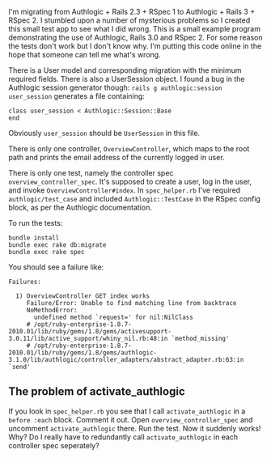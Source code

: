I'm migrating from Authlogic + Rails 2.3 + RSpec 1 to Authlogic + Rails 3 + RSpec 2. I stumbled upon a number of mysterious problems so I created this small test app to see what I did wrong. This is a small example program demonstrating the use of Authlogic, Rails 3.0 and RSpec 2. For some reason the tests don't work but I don't know why. I'm putting this code online in the hope that someone can tell me what's wrong.

There is a User model and corresponding migration with the minimum required fields. There is also a UserSession object. I found a bug in the Authlogic session generator though: `rails g authlogic:session user_session` generates a file containing:

    class user_session < Authlogic::Session::Base
    end

Obviously `user_session` should be `UserSession` in this file.

There is only one controller, `OverviewController`, which maps to the root path and prints the email address of the currently logged in user.

There is only one test, namely the controller spec `overview_controller_spec`. It's supposed to create a user, log in the user, and invoke `OverviewController#index`. In `spec_helper.rb` I've required `authlogic/test_case` and included `Authlogic::TestCase` in the RSpec config block, as per the Authlogic documentation.

To run the tests:

    bundle install
    bundle exec rake db:migrate
    bundle exec rake spec

You should see a failure like:

    Failures:
    
      1) OverviewController GET index works
         Failure/Error: Unable to find matching line from backtrace
         NoMethodError:
           undefined method `request=' for nil:NilClass
         # /opt/ruby-enterprise-1.8.7-2010.01/lib/ruby/gems/1.8/gems/activesupport-3.0.11/lib/active_support/whiny_nil.rb:48:in `method_missing'
         # /opt/ruby-enterprise-1.8.7-2010.01/lib/ruby/gems/1.8/gems/authlogic-3.1.0/lib/authlogic/controller_adapters/abstract_adapter.rb:63:in `send'

## The problem of activate_authlogic

If you look in `spec_helper.rb` you see that I call `activate_authlogic` in a `before :each` block. Comment it out. Open `overview_controller_spec` and uncomment `activate_authlogic` there. Run the test. Now it suddenly works! Why? Do I really have to redundantly call `activate_authlogic` in each controller spec seperately?